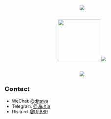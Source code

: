 <h1 align="center"> <img src="https://readme-typing-svg.herokuapp.com/?lines=Print(%22Hello%2C%20World!%22);祝大家天天开心！&center=true&size=27"> </a> </h1>

## 
  <div align="center">
  <img height="137px" src="https://github-readme-stats.vercel.app/api?username=djt889&hide_title=true&hide_border=true&show_icons=trueline_height=21&text_color=000&icon_color=000&bg_color=0,ea6161,ffc64d,fffc4d,52fa5a&theme=graywhite" />
  <img src="https://github-readme-stats.vercel.app/api/top-langs/?username=djt889&layout=donut&" /> 
  </div>

## 
  <div align="center"> <img src="https://github-readme-activity-graph.vercel.app/graph?username=djt889&theme=dracula" /> </div>

## Contact
  - WeChat: [@djtawa](weixin://dl/chat?djtawa)
  - Telegram: [@JiuXia](https://t.me/Jiu_Xia)
  - Discord: [@Djt889](https://discord.gg/HeYjczVh)

